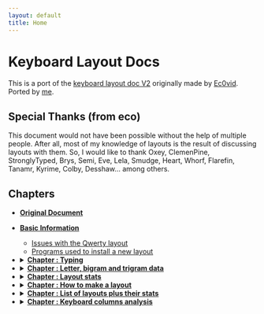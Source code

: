 ```yaml
---
layout: default
title: Home
---
```


# Keyboard Layout Docs
This is a port of the [keyboard layout doc V2](https://bit.ly/layout-doc-v2) originally made by [Ec0vid](https://github.com/ec0vid).
Ported by [me](https://github.com/aoi-buh).

## Special Thanks (from eco)
This document would not have been possible without the help of multiple people. After all, most of my knowledge of layouts is the result of discussing layouts with them. So, I would like to thank Oxey, ClemenPine, StronglyTyped, Brys, Semi, Eve, Lela, Smudge, Heart, Whorf, Flarefin, Tanamr, Kyrime, Colby, Desshaw... among others.

## Chapters
- [**Original Document**](https://bit.ly/layout-doc-v2)
- [**Basic Information**](chapters/preface.md)
    - [Issues with the Qwerty layout](chapters/preface.md#issues-with-the-Qwerty-layout)
    - [Programs used to install a new layout](chapters/preface.md#programs-used-to-install-a-new-layout)

- <details markdown="1">
  <summary><strong><a href="chapters/chapter1.md">Chapter : Typing</a></strong></summary>

	- [Typing basics (7 min)](chapters/chapter1.md#typing-basics)
		- [Touch typing](chapters/chapter1.md#touch-typing)
		- [The home row](chapters/chapter1.md#the-home-row)
		- [The top and bottom row](chapters/chapter1.md#the-top-and-bottom-row)
		- [How to learn a new layout](chapters/chapter1.md#how-to-learn-a-new-layout)
		- [Word tests](chapters/chapter1.md#word-tests)
		- [Punctuation and shift](chapters/chapter1.md#punctuation-and-shift)
		- [Quotes](chapters/chapter1.md#quotes)
		- [Swapping Caps lock and Backspace (on Windows)](chapters/chapter1.md#swapping-caps-lock-and-backspace-(on-windows))

	- [Angle mod (10 min)](chapters/chapter1.md#angle-mod)
		- [Improved typing technique](chapters/chapter1.md#improved-typing-technique)
		- [ANSI and ISO standards](chapters/chapter1.md#ansi-and-iso-standards)
		- [Angle modding a layout](chapters/chapter1.md#angle-modding-a-layout)
			- [ANSI angle mod example](chapters/chapter1.md#ansi-angle-mod-example)
			- [ISO angle mod example](chapters/chapter1.md#iso-angle-mod-example)
		- [Un-angle modding a layout](chapters/chapter1.md#un-angle-modding-a-layout)
		- [Errors to avoid with angle mod](chapters/chapter1.md#errors-to-avoid-with-angle-mod)
			- [Learning a standard layout with angle mod fingering (angle cheat)](chapters/chapter1.md#learning-a-standard-layout-with-angle-mod-fingering-(angle-cheat))
			- [Learning an angled modded layout with standard fingering](chapters/chapter1.md#learning-an-angled-modded-layout-with-standard-fingering)
		- [How to tell if a layout is angle modded or not](chapters/chapter1.md#how-to-tell-if-a-layout-is-angle-modded-or-not)

  </details>

- <details markdown="1">
  <summary><strong><a href="chapters/chapter2.md">Chapter : Letter, bigram and trigram data</a></strong></summary>

	- [English data (5 min)](chapters/chapter2.md#english-data)
		- [English letter frequency](chapters/chapter2.md#english-letter-frequency)
		- [Top 50 bigrams](chapters/chapter2.md#top-50-bigrams)
		- [Top 50 trigrams](chapters/chapter2.md#top-50-trigrams)
		- [Extended bigram tables](chapters/chapter2.md#extended-bigram-tables)
		- [Vowel + vowel bigrams](chapters/chapter2.md#vowel-+-vowel-bigrams)
		- [Consonant + consonant bigrams](chapters/chapter2.md#consonant-+-consonant-bigrams)
		- [Consonant + vowel bigrams](chapters/chapter2.md#consonant-+-vowel-bigrams)
		- [Double letters](chapters/chapter2.md#double-letters)
		- [Consonant only trigrams](chapters/chapter2.md#consonant-only-trigrams)
		- [Consonant only trigrams (excluding Y)](chapters/chapter2.md#consonant-only-trigrams-(excluding-y))
		- [Top words with apostrophe](chapters/chapter2.md#top-words-with-apostrophe)
		- [Top trigrams with apostrophe](chapters/chapter2.md#top-trigrams-with-apostrophe)

  </details>

- <details markdown="1">
  <summary><strong><a href="chapters/chapter3.md">Chapter : Layout stats</a></strong></summary>

	- [SFBs, SFSs and distance (18 min)](chapters/chapter3.md#sfbs,-sfss-and-distance)
		- [Same finger bigrams (SFBs)](chapters/chapter3.md#same-finger-bigrams-(sfbs))
		- [Calculating the distance between two keys](chapters/chapter3.md#calculating-the-distance-between-two-keys)
		- [1U and 2U SFB](chapters/chapter3.md#1u-and-2u-sfb)
		- [Diagonals](chapters/chapter3.md#diagonals)
		- [Same finger Skipgrams (SFSs)](chapters/chapter3.md#same-finger-skipgrams-(sfss))
		- [Distance on a layout](chapters/chapter3.md#distance-on-a-layout)
		- [Decentivicing 2U SFBs and SFSs](chapters/chapter3.md#decentivicing-2u-sfbs-and-sfss)
		- [Weights for each finger](chapters/chapter3.md#weights-for-each-finger)
		- [Distributing movement across the fingers](chapters/chapter3.md#distributing-movement-across-the-fingers)
		- [Distance on Qwerty](chapters/chapter3.md#distance-on-qwerty)
		- [Examples of bad words on Qwerty](chapters/chapter3.md#examples-of-bad-words-on-qwerty)
			- [Heavy SFS words on Qwerty](chapters/chapter3.md#heavy-sfs-words-on-qwerty)
			- [Heavy SFB words on Qwerty](chapters/chapter3.md#heavy-sfb-words-on-qwerty)

	- [Alt fingering, SFB collisions and sliding (6 min)](chapters/chapter3.md#alt-fingering,-sfb-collisions-and-sliding)
		- [Alt fingering](chapters/chapter3.md#alt-fingering)
		- [SFB collisions](chapters/chapter3.md#sfb-collisions)
		- [Designing a layout with alt fingering in mind](chapters/chapter3.md#designing-a-layout-with-alt-fingering-in-mind)
		- [Most comfortable alt fingers](chapters/chapter3.md#most-comfortable-alt-fingers)
			- [On row stagger](chapters/chapter3.md#on-row-stagger)
			- [On matrix](chapters/chapter3.md#on-matrix)
		- [Sliding](chapters/chapter3.md#sliding)

	- [Scissors (11 min)](chapters/chapter3.md#scissors)
		- [Full scissors bigrams (FSBs)](chapters/chapter3.md#full-scissors-bigrams-(fsbs))
		- [Full scissor skipgrams (FSSs)](chapters/chapter3.md#full-scissor-skipgrams-(fsss))
		- [Half scissors bigrams (HSBs)](chapters/chapter3.md#half-scissors-bigrams-(hsbs))
		- [Half scissor skipgrams (HSSs)](chapters/chapter3.md#half-scissor-skipgrams-(hsss))
		- [Scissor list](chapters/chapter3.md#scissor-list)
			- [With standard fingering](chapters/chapter3.md#with-standard-fingering)
				- [Full scissors](chapters/chapter3.md#full-scissors)
				- [Half scissors](chapters/chapter3.md#half-scissors)
			- [With angle mod fingering](chapters/chapter3.md#with-angle-mod-fingering)
				- [Full scissors](chapters/chapter3.md#full-scissors)
				- [Half scissors](chapters/chapter3.md#half-scissors)
		- [Minimizing scissors](chapters/chapter3.md#minimizing-scissors)
			- [Reducing bottom row middle and ring finger use as a whole](chapters/chapter3.md#reducing-bottom-row-middle-and-ring-finger-use-as-a-whole)
			- [Strategically avoiding scissors](chapters/chapter3.md#strategically-avoiding-scissors)
			- [Common scissors in layouts](chapters/chapter3.md#common-scissors-in-layouts)
		- [Row skips vs scissors](chapters/chapter3.md#row-skips-vs-scissors)

	- [Lateral stretches (10 min)](chapters/chapter3.md#lateral-stretches)
		- [The center column](chapters/chapter3.md#the-center-column)
		- [Lateral stretch bigrams (LSBs)](chapters/chapter3.md#lateral-stretch-bigrams-(lsbs))
		- [Lateral stretch skipgrams (LSSs)](chapters/chapter3.md#lateral-stretch-skipgrams-(lsss))
		- [Row stagger vs matrix LSBs](chapters/chapter3.md#row-stagger-vs-matrix-lsbs)
			- [LSBs on matrix only](chapters/chapter3.md#lsbs-on-matrix-only)
			- [LSBs on row stagger only](chapters/chapter3.md#lsbs-on-row-stagger-only)
			- [LSBs on both matrix and row stagger](chapters/chapter3.md#lsbs-on-both-matrix-and-row-stagger)
				- [Same length](chapters/chapter3.md#same-length)
				- [Longer on row stagger](chapters/chapter3.md#longer-on-row-stagger)
			- [Angle mod specific LSBs](chapters/chapter3.md#angle-mod-specific-lsbs)
		- [Vowel hand and LSBs](chapters/chapter3.md#vowel-hand-and-lsbs)
		- [Minimizing stretches](chapters/chapter3.md#minimizing-stretches)
			- [Reducing center column use as a whole](chapters/chapter3.md#reducing-center-column-use-as-a-whole)
			- [Strategically avoiding stretches](chapters/chapter3.md#strategically-avoiding-stretches)

	- [Trigram stats (14 min)](chapters/chapter3.md#trigram-stats)
		- [Alts, rolls, 3rolls & redir](chapters/chapter3.md#alts,-rolls,-3rolls-&-redir)
		- [The relation between alts, rolls, 3rolls and redir](chapters/chapter3.md#the-relation-between-alts,-rolls,-3rolls-and-redir)
		- [Balancing alternation & rolling](chapters/chapter3.md#balancing-alternation-&-rolling)
		- [Which consonants lead to higher or lower rolling](chapters/chapter3.md#which-consonants-lead-to-higher-or-lower-rolling)
		- [Common trigrams, rolls & alternation](chapters/chapter3.md#common-trigrams,-rolls-&-alternation)
		- [Roll comfort](chapters/chapter3.md#roll-comfort)
		- [Which consonants lead to higher or lower redirects](chapters/chapter3.md#which-consonants-lead-to-higher-or-lower-redirects)
		- [Common trigrams & redirects](chapters/chapter3.md#common-trigrams-&-redirects)
		- [“Weak” redirects](chapters/chapter3.md#“weak”-redirects)
		- [Common trigrams & 3rolls](chapters/chapter3.md#common-trigrams-&-3rolls)

  </details>

- <details markdown="1">
  <summary><strong><a href="chapters/chapter4.md">Chapter : How to make a layout</a></strong></summary>

	- [Layout structure (8 min)](chapters/chapter4.md#layout-structure)
		- [Letter stacks](chapters/chapter4.md#letter-stacks)
		- [One consonant stack](chapters/chapter4.md#one-consonant-stack)
		- [One vowel stack](chapters/chapter4.md#one-vowel-stack)
		- [Two stacks (1 vowel + 1 consonant)](chapters/chapter4.md#two-stacks-(1-vowel-+-1-consonant))
			- [With C on index](chapters/chapter4.md#with-c-on-index)
			- [With C on pinky](chapters/chapter4.md#with-c-on-pinky)
			- [With a U column](chapters/chapter4.md#with-a-u-column)
		- [Summary table](chapters/chapter4.md#summary-table)

	- [Vowel blocks and punctuation (14 min)](chapters/chapter4.md#vowel-blocks-and-punctuation)
		- [Challenging the home row convention](chapters/chapter4.md#challenging-the-home-row-convention)
		- [OE stack](chapters/chapter4.md#oe-stack)
				- [UA OE YI](chapters/chapter4.md#ua-oe-yi)
				- [OE UI A](chapters/chapter4.md#oe-ui-a)
		- [OA stack](chapters/chapter4.md#oa-stack)
				- [OA UE I](chapters/chapter4.md#oa-ue-i)
				- [UE OA YI](chapters/chapter4.md#ue-oa-yi)
				- [OA UI E](chapters/chapter4.md#oa-ui-e)
		- [Without OE or OA](chapters/chapter4.md#without-oe-or-oa)
				- [UE YI O](chapters/chapter4.md#ue-yi-o)
				- [UE A O](chapters/chapter4.md#ue-a-o)
		- [Letter U on the consonant hand (very rare)](chapters/chapter4.md#letter-u-on-the-consonant-hand-(very-rare))
		- [Avoiding an UIY column](chapters/chapter4.md#avoiding-an-uiy-column)
		- [Punctuation SFBs](chapters/chapter4.md#punctuation-sfbs)
				- [Vowels + punctuation](chapters/chapter4.md#vowels-+-punctuation)
				- [Consonants + punctuation](chapters/chapter4.md#consonants-+-punctuation)
				- [Other](chapters/chapter4.md#other)
		- [Punctuation setup examples](chapters/chapter4.md#punctuation-setup-examples)
		- [On what finger should the consonants on the vowel hand be?](chapters/chapter4.md#on-what-finger-should-the-consonants-on-the-vowel-hand-be?)
			- [Consonant index (+ vowels on middle, ring and pinky)](chapters/chapter4.md#consonant-index-(+-vowels-on-middle,-ring-and-pinky))
			- [Consonant pinky/ring (+ vowels on ring/pinky, middle and index)](chapters/chapter4.md#consonant-pinky/ring-(+-vowels-on-ring/pinky,-middle-and-index))

	- [Consonant blocks (7 min)](chapters/chapter4.md#consonant-blocks)
		- [Consonant patterns](chapters/chapter4.md#consonant-patterns)
		- [HN stack (most popular)](chapters/chapter4.md#hn-stack-(most-popular))
				- [LR + HNB](chapters/chapter4.md#lr-+-hnb)
				- [LR + HNM](chapters/chapter4.md#lr-+-hnm)
				- [WR + HNL](chapters/chapter4.md#wr-+-hnl)
		- [HR stack](chapters/chapter4.md#hr-stack)
				- [FSV + LRH](chapters/chapter4.md#fsv-+-lrh)
				- [PNB + LRH](chapters/chapter4.md#pnb-+-lrh)
		- [RN stack](chapters/chapter4.md#rn-stack)
				- [LHM or LH + RN](chapters/chapter4.md#lhm-or-lh-+-rn)
				- [LTM + RN](chapters/chapter4.md#ltm-+-rn)
				- [LS + RN](chapters/chapter4.md#ls-+-rn)
		- [Without HN, HR or RN](chapters/chapter4.md#without-hn,-hr-or-rn)
				- [LR + CS](chapters/chapter4.md#lr-+-cs)
				- [LNM or LN + CS](chapters/chapter4.md#lnm-or-ln-+-cs)
				- [LHM + CS](chapters/chapter4.md#lhm-+-cs)
				- [LTM + CS](chapters/chapter4.md#ltm-+-cs)

  </details>

- <details markdown="1">
  <summary><strong><a href="chapters/chapter5.md">Chapter : List of layouts plus their stats</a></strong></summary>

	- [Layout subgroups (8 min)](chapters/chapter5.md#layout-subgroups)
		- [Classifying layouts](chapters/chapter5.md#classifying-layouts)
		- [Layout stat table](chapters/chapter5.md#layout-stat-table)
		- [How the stats were obtained](chapters/chapter5.md#how-the-stats-were-obtained)
		- [Stats thresholds](chapters/chapter5.md#stats-thresholds)
		- [Hand balance nuances](chapters/chapter5.md#hand-balance-nuances)

	- [Colemak-like layouts (4 min)](chapters/chapter5.md#colemak-like-layouts)
		- [Colemak](chapters/chapter5.md#colemak)
		- [Colemak-like arrangements](chapters/chapter5.md#colemak-like-arrangements)
			- [HNLM index + 4 vowels](chapters/chapter5.md#hnlm-index-+-4-vowels)
				- [ARST](chapters/chapter5.md#arst)
			- [FNHPB index + 4 vowels](chapters/chapter5.md#fnhpb-index-+-4-vowels)
				- [ARST / ARTS](chapters/chapter5.md#arst-/-arts)
				- [ISRT / IRST](chapters/chapter5.md#isrt-/-irst)

	- [Inward rotation layouts (18 min)](chapters/chapter5.md#inward-rotation-layouts)
		- [In-rolls & out-rolls](chapters/chapter5.md#in-rolls-&-out-rolls)
		- [How to arrange the vowels for in-rolls](chapters/chapter5.md#how-to-arrange-the-vowels-for-in-rolls)
				- [YI OE UA vowel block](chapters/chapter5.md#yi-oe-ua-vowel-block)
				- [YI OA UE,  I OA UE  &  E OA UI vowel blocks](chapters/chapter5.md#yi-oa-ue,--i-oa-ue--&--e-oa-ui-vowel-blocks)
		- [How to arrange the consonants for in-rolls](chapters/chapter5.md#how-to-arrange-the-consonants-for-in-rolls)
			- [Consonants on the vowel hand](chapters/chapter5.md#consonants-on-the-vowel-hand)
			- [Consonants on the consonant hand](chapters/chapter5.md#consonants-on-the-consonant-hand)
			- [N & H on separate hands](chapters/chapter5.md#n-&-h-on-separate-hands)
		- [Avoiding a NH column](chapters/chapter5.md#avoiding-a-nh-column)
		- [In-roll ratio](chapters/chapter5.md#in-roll-ratio)
		- [Out-rolls vs alternation](chapters/chapter5.md#out-rolls-vs-alternation)
		- [Layout arrangements for in-rolls](chapters/chapter5.md#layout-arrangements-for-in-rolls)
			- [H + vowels](chapters/chapter5.md#h-+-vowels)
				- [NRST / NSRT / NRTS / RSNT…](chapters/chapter5.md#nrst-/-nsrt-/-nrts-/-rsnt…)
			- [NR + vowels](chapters/chapter5.md#nr-+-vowels)
				- [CSTH](chapters/chapter5.md#csth)
				- [STHC](chapters/chapter5.md#sthc)
			- [N or NL + vowels](chapters/chapter5.md#n-or-nl-+-vowels)
				- [RSTH](chapters/chapter5.md#rsth)
				- [TRSH](chapters/chapter5.md#trsh)
			- [LRW + vowels](chapters/chapter5.md#lrw-+-vowels)
				- [NSTH](chapters/chapter5.md#nsth)
			- [C + vowels](chapters/chapter5.md#c-+-vowels)
				- [NSTH](chapters/chapter5.md#nsth)

	- [High roll - mid redirect layouts (18 min)](chapters/chapter5.md#high-roll---mid-redirect-layouts)
		- [Rolls & redirects](chapters/chapter5.md#rolls-&-redirects)
		- [Basics](chapters/chapter5.md#basics)
		- [Layout arrangements for high roll - mid redirects](chapters/chapter5.md#layout-arrangements-for-high-roll---mid-redirects)
			- [NH + vowels](chapters/chapter5.md#nh-+-vowels)
				- [CRST](chapters/chapter5.md#crst)
				- [STRD / SRTD / SRTC](chapters/chapter5.md#strd-/-srtd-/-srtc)
			- [HM or HML + vowels](chapters/chapter5.md#hm-or-hml-+-vowels)
				- [NRTS / RNTS](chapters/chapter5.md#nrts-/-rnts)
				- [SNTC / SNTD / STND](chapters/chapter5.md#sntc-/-sntd-/-stnd)
			- [LRH + vowels](chapters/chapter5.md#lrh-+-vowels)
				- [SNTM / NSTM / NSTD](chapters/chapter5.md#sntm-/-nstm-/-nstd)
		- [Space thumb optimization](chapters/chapter5.md#space-thumb-optimization)
			- [Space trigrams](chapters/chapter5.md#space-trigrams)
			- [How rolls and redirects involving space work](chapters/chapter5.md#how-rolls-and-redirects-involving-space-work)
			- [Example of analyzing space trigrams in a layout](chapters/chapter5.md#example-of-analyzing-space-trigrams-in-a-layout)
			- [a200 analyzer](chapters/chapter5.md#a200-analyzer)
			- [Hand balance and space](chapters/chapter5.md#hand-balance-and-space)
			- [Keeping your current space thumb](chapters/chapter5.md#keeping-your-current-space-thumb)

	- [3roll layouts (1 min)](chapters/chapter5.md#3roll-layouts)
		- [3rolls](chapters/chapter5.md#3rolls)
		- [Layout arrangements for 3rolls](chapters/chapter5.md#layout-arrangements-for-3rolls)
				- [SEHT / REHT / INTS](chapters/chapter5.md#seht-/-reht-/-ints)

	- [High alternation layouts (15 min)](chapters/chapter5.md#high-alternation-layouts)
		- [Alternation](chapters/chapter5.md#alternation)
		- [Layout arrangements for high alternation](chapters/chapter5.md#layout-arrangements-for-high-alternation)
			- [H + vowels](chapters/chapter5.md#h-+-vowels)
				- [NRTS / NRST](chapters/chapter5.md#nrts-/-nrst)
				- [CSNT](chapters/chapter5.md#csnt)
			- [C + vowels](chapters/chapter5.md#c-+-vowels)
				- [SRNT / SRHT / SRTN / STRN (NH column)](chapters/chapter5.md#srnt-/-srht-/-srtn-/-strn-(nh-column))
				- [NSTR / SNTR / NSRT / SNRT (LHR column)](chapters/chapter5.md#nstr-/-sntr-/-nsrt-/-snrt-(lhr-column))
				- [SHRT / SNHT / SNTH / HSNT (RN column)](chapters/chapter5.md#shrt-/-snht-/-snth-/-hsnt-(rn-column))
				- [RSNT / SNRT](chapters/chapter5.md#rsnt-/-snrt)
			- [S + vowels](chapters/chapter5.md#s-+-vowels)
			- [T + vowels](chapters/chapter5.md#t-+-vowels)
			- [Other](chapters/chapter5.md#other)

  </details>

- <details markdown="1">
  <summary><strong><a href="chapters/chapter.md">Chapter : Keyboard columns analysis</a></strong></summary>

	- [Info given for each consonant](chapters/chapter6.md#info-given-for-each-consonant)
		- [Pairs](chapters/chapter6.md#pairs)
		- [SFB thresholds](chapters/chapter6.md#sfb-thresholds)
		- [Columns](chapters/chapter6.md#columns)

	- [Movement on the index vs the other fingers](chapters/chapter6.md#movement-on-the-index-vs-the-other-fingers)

	- [High movement columns and alt fingering](chapters/chapter6.md#high-movement-columns-and-alt-fingering)

	- [Index finger columns](chapters/chapter6.md#index-finger-columns)
		- [Standard fingering](chapters/chapter6.md#standard-fingering)
		- [Angle mod fingering](chapters/chapter6.md#angle-mod-fingering)

	- [Main consonants](chapters/chapter6.md#main-consonants)
		- [Letter T](chapters/chapter6.md#letter-t)
		- [Letter N](chapters/chapter6.md#letter-n)
		- [Letter S](chapters/chapter6.md#letter-s)
		- [Letter H](chapters/chapter6.md#letter-h)
		- [Letter R](chapters/chapter6.md#letter-r)
		- [Letter L](chapters/chapter6.md#letter-l)
		- [Letter D](chapters/chapter6.md#letter-d)
		- [Letter C](chapters/chapter6.md#letter-c)

	- [Remaining consonants](chapters/chapter6.md#remaining-consonants)
		- [Letter Y](chapters/chapter6.md#letter-y)
		- [Letter W](chapters/chapter6.md#letter-w)
		- [Letter M](chapters/chapter6.md#letter-m)
		- [Letter F](chapters/chapter6.md#letter-f)
		- [Letter P](chapters/chapter6.md#letter-p)
		- [Letter G](chapters/chapter6.md#letter-g)
		- [Letter B](chapters/chapter6.md#letter-b)
		- [Letter V](chapters/chapter6.md#letter-v)
		- [Letter K](chapters/chapter6.md#letter-k)

  </details>

